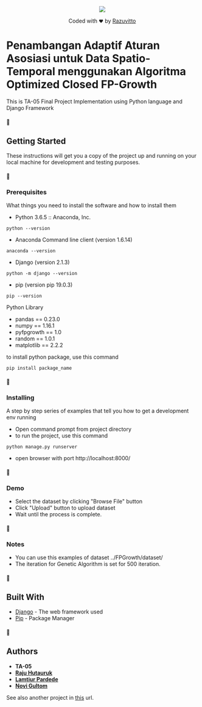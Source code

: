 <p align="center"><img src="https://pbs.twimg.com/media/DlRdo6PX4AABnH5.jpg:large"></p>

<p align="center">
Coded with <small>❤️</small> by <a href="mailto:Rajuolivitto@gmail.com?Subject=Hello%20Raju" target="_top">Razuvitto</a>
</p>

# Penambangan Adaptif Aturan Asosiasi untuk Data Spatio-Temporal menggunakan Algoritma Optimized Closed FP-Growth

This is TA-05 Final Project Implementation using Python language and Django Framework

#### :round_pushpin: 
## Getting Started

These instructions will get you a copy of the project up and running on your local machine for development and testing purposes.

#### :round_pushpin: 
### Prerequisites

What things you need to install the software and how to install them

* Python 3.6.5 :: Anaconda, Inc.
```
python --version
```

* Anaconda Command line client (version 1.6.14)
```
anaconda --version
```

* Django (version 2.1.3)
```
python -m django --version
```

* pip (version pip 19.0.3)
```
pip --version
```

Python Library
* pandas == 0.23.0
* numpy == 1.16.1
* pyfpgrowth == 1.0
* random == 1.0.1
* matplotlib == 2.2.2

to install python package, use this command

```
pip install package_name
```
#### :round_pushpin: 
### Installing

A step by step series of examples that tell you how to get a development env running

* Open command prompt from project directory
* to run the project, use this command

```
python manage.py runserver
```

* open browser with port http://localhost:8000/

#### :round_pushpin: 
### Demo
* Select the dataset by clicking "Browse File" button
* Click "Upload" button to upload dataset 
* Wait until the process is complete.

#### :round_pushpin: 
### Notes
* You can use this examples of dataset ../FPGrowth/dataset/
* The iteration for Genetic Algorithm is set for 500 iteration.


#### :round_pushpin: 
## Built With

* [Django](https://www.djangoproject.com/) - The web framework used
* [Pip](https://pypi.org/project/pip/) - Package Manager

#### :round_pushpin: 
## Authors

* **TA-05** 
* **<a href="mailto:Rajuolivitto@gmail.com?Subject=Hello%20Raju" target="_top">Raju Hutauruk</a>**
* **<a href="mailto:pardedelamtiur@gmail.com?Subject=Hello%20Raju" target="_top">Lamtiur Pardede</a>**
* **<a href="mailto:novigultom23@gmail.com?Subject=Hello%20Raju" target="_top">Novi Gultom</a>**

See also another project in [this](https://github.com/razuvitto) url.
